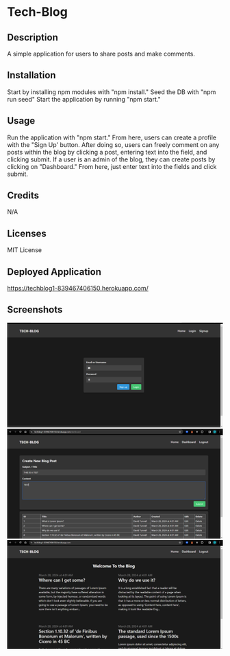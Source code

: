 # Tech-Blog

## Description

A simple application for users to share posts and make comments.

## Installation

Start by installing npm modules with "npm install."
Seed the DB with "npm run seed"
Start the application by running "npm start."

## Usage

Run the application with "npm start." From here, users can create a profile with the "Sign Up' button. After doing so, users can freely comment on any posts within the blog by clicking a post, entering text into the field, and clicking submit. If a user is an admin of the blog, they can create posts by clicking on "Dashboard." From here, just enter text into the fields and click submit.

## Credits

N/A

## Licenses

MIT License

## Deployed Application

https://techblog1-839467406150.herokuapp.com/

## Screenshots

![images/Screenshot (71).png](https://github.com/JFleshren/Tech-Blog/blob/main/images/Screenshot%20(71).png)
![images/Screenshot (72).png](https://github.com/JFleshren/Tech-Blog/blob/main/images/Screenshot%20(72).png)
![images/Screenshot (73).png](https://github.com/JFleshren/Tech-Blog/blob/main/images/Screenshot%20(73).png)
